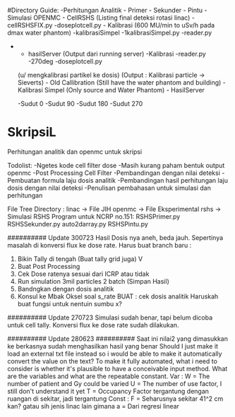 #Directory Guide:
-Perhitungan Analitik
    - Primer
    - Sekunder
    - Pintu
-Simulasi OPENMC
    - CellRSHS (Listing final deteksi rotasi linac)
        -cellRSHSFIX.py
        -doseplotcell.py
    - Kalibrasi (600 MU/min to uSv/h pada dmax water phantom)
        -kalibrasiSimpel
            -1kalibrasiSimpel.py
            -reader.py
-   - hasilServer (Output dari running server)
        -Kalibrasi
            -reader.py
        -270deg
            -doseplotcell.py


    (u/ mengkalibrasi partikel ke dosis)
    (Output : Kalibrasi particle -> Sieverts)
        - Old Callibration (Still have the water phantom and building)
        - Kalibrasi Simpel (Only source and Water Phantom)
        - HasilServer
    
    -Sudut 0
    -Sudut 90
    -Sudut 180
    -Sudut 270




# SkripsiL
Perhitungan analitik dan openmc untuk skripsi

Todolist:
-Ngetes kode cell filter dose
    -Masih kurang paham bentuk output openmc
-Post Processing Cell Filter
-Pembandingan dengan nilai deteksi
-Pembuatan formula laju dosis analitik
-Pembandingan hasil perhitungan laju dosis dengan nilai deteksi
-Penulisan pembahasan untuk simulasi dan perhitungan

File Tree Directory :
linac  -> File JIH
openmc -> File Eksperimental
rshs   -> Simulasi RSHS
Program untuk NCRP no.151:
RSHSPrimer.py
RSHSSekunder.py
auto2darray.py
RSHSPintu.py


########## Update 300723
Hasil Dosis nya aneh, beda jauh. Sepertinya masalah di konversi flux ke dose rate. Harus buat 
branch baru :
1. Bikin Tally di tengah (Buat tally grid juga) V
2. Buat Post Processing
3. Cek Dose ratenya sesuai dari ICRP atau tidak 
4. Run simulation 3mil particles 2 batch (Simpan Hasil)
5. Bandngkan dengan dosis analitik
6. Konsul ke Mbak Oksel soal s_rate
BUAT : cek dosis analitik
Haruskah buat fungsi untuk nentuin sumbu x?

########## Update 270723
Simulasi sudah benar, tapi belum dicoba untuk cell tally. Konversi flux ke dose rate sudah dilakukan.

########## Update 280623 ##########
Saat ini nilai2 yang dimasukkan ke berkasnya sudah menghasilkan hasil yang benar
Should I just make it load an external txt file instead so i would be able to make it automatically convert the value on the text?
To make it fully automated, what i need to consider is whether it's plausible to have a conceivable input method.
What are the variables and what are the repeatable constant.
Var   : 
W = The number of patient and Gy could be varied 
U = The number of use factor, I still don't understand it yet
T = Occupancy Factor tergantung dengan ruangan di sekitar, jadi tergantung
Const : 
F = Seharusnya sekitar 41^2 cm kan? gatau sih jenis linac lain gimana
a = Dari regresi linear